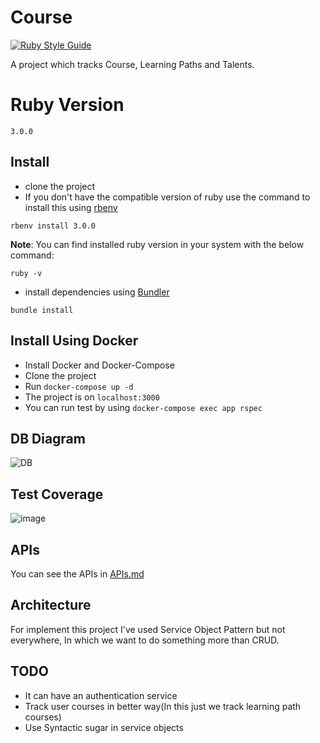 # Course
[![Ruby Style Guide](https://img.shields.io/badge/code_style-rubocop-brightgreen.svg)](https://github.com/rubocop/rubocop)

A project which tracks Course, Learning Paths and Talents.

# Ruby Version
`3.0.0`

## Install
- clone the project
- If you don't have the compatible version of ruby use the command to install this using [rbenv](https://github.com/rbenv/rbenv)
```shell
rbenv install 3.0.0
```
**Note**: You can find installed ruby version in your system with the below command:
```shell
ruby -v
```
- install dependencies using [Bundler](https://github.com/bundler/bundler) 
```shell 
bundle install
```
## Install Using Docker
- Install Docker and Docker-Compose
- Clone the project
- Run  `docker-compose up -d`
- The project is on `localhost:3000`
- You can run test by using `docker-compose exec app rspec`

## DB Diagram

![DB](https://user-images.githubusercontent.com/27271223/226191721-02545369-4aeb-4dc6-bf56-ed7fc91e3621.png)

## Test Coverage
![image](https://user-images.githubusercontent.com/27271223/226194927-3dc08cbf-a096-4e20-ae43-c8ecbd187516.png)


## APIs
You can see the APIs in [APIs.md](APIs.md)

## Architecture
For implement this project I've used Service Object Pattern but not everywhere, In which we want to do something more than CRUD.


## TODO
- It can have an authentication service
- Track user courses in better way(In this just we track learning path courses)
- Use Syntactic sugar in service objects

